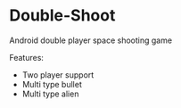 Double-Shoot
============

Android double player space shooting game

Features:
+ Two player support
+ Multi type bullet
+ Multi type alien
